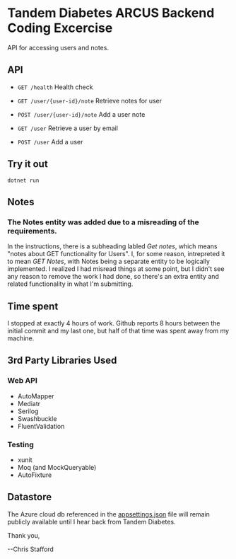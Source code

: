 # Tandem Diabetes ARCUS Backend Coding Excercise
API for accessing users and notes.

## API

* `GET /health` Health check

* `GET /user/{user-id}/note` Retrieve notes for user

* `POST /user/{user-id}/note` Add a user note

* `GET /user` Retrieve a user by email

* `POST /user` Add a user

## Try it out

`dotnet run`

## Notes

### The Notes entity was added due to a misreading of the requirements.

In the instructions, there is a subheading labled *Get notes*, which means "notes about GET functionality for Users". I, for some reason, intrepreted it to mean *GET Notes*, with Notes being a separate entity to be logically implemented.  I realized I had misread things at some point, but I didn't see any reason to remove the work I had done, so there's an extra entity and related functionality in what I'm submitting.

## Time spent

I stopped at exactly 4 hours of work. Github reports 8 hours between the initial commit and my last one, but half of that time was spent away from my machine.

## 3rd Party Libraries Used

### Web API
* AutoMapper
* Mediatr
* Serilog
* Swashbuckle
* FluentValidation

### Testing
* xunit
* Moq (and MockQueryable)
* AutoFixture

## Datastore
The Azure cloud db referenced in the [appsettings.json](https://github.com/chris-stafford/tandemarcus/blob/master/src/API.Arcus.Webservice/appsettings.json) file will remain publicly available until I hear back from Tandem Diabetes. 

Thank you,

--Chris Stafford
